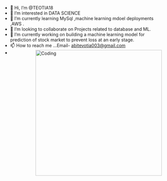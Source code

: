 - 👋 Hi, I’m @TEOTIA18 
- 👀 I’m interested in DATA SCIENCE 
- 🌱 I’m currently learning MySql ,machine learning mdoel deployments ,AWS .
- 💞️ I’m looking to collaborate on Projects related to database and ML.
- 🔭 I’m currently working on building a machine learning model for prediction of stock market to prevent loss at an early stage.
- 📫 How to reach me ...Email- abitevotia003@gmail.com
- <img align="right" alt="Coding" width="400" src="https://cdn.dribbble.com/users/1162077/screenshots/3848914/programmer.gif">
<!---
TEOTIA18/TEOTIA18 is a ✨ special ✨ repository because its `README.md` (this file) appears on your GitHub profile.
You can click the Preview link to take a look at your changes.
--->
